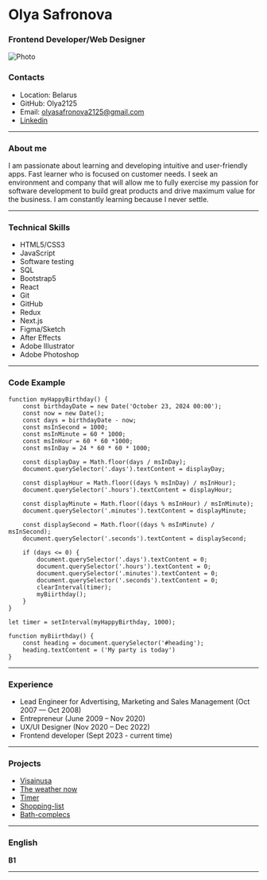 # **Olya Safronova**

### Frontend Developer/Web Designer
![Photo](/rsschool-cv/avatar/photo.png)

### Contacts
* Location: Belarus
* GitHub: Olya2125
* Email: olyasafronova2125@gmail.com
* [Linkedin](https://www.linkedin.com/in/olya-safronova-42b560190/)

---

### About me

I am passionate about learning and developing intuitive and user-friendly apps. Fast learner who is focused on customer needs. I seek an environment and company that will allow me to fully exercise my passion for software development to build great products and drive maximum value for the business. I am constantly learning because I never settle.

---

### Technical Skills
* HTML5/CSS3
* JavaScript 
* Software testing
* SQL
* Bootstrap5
* React
* Git
* GitHub
* Redux
* Next.js
* Figma/Sketch
* After Effects
* Adobe Illustrator
* Adobe Photoshop

---

### Code Example

```
function myHappyBirthday() {
    const birthdayDate = new Date('October 23, 2024 00:00');
    const now = new Date();
    const days = birthdayDate - now;
    const msInSecond = 1000;
    const msInMinute = 60 * 1000;
    const msInHour = 60 * 60 *1000;
    const msInDay = 24 * 60 * 60 * 1000;

    const displayDay = Math.floor(days / msInDay);
    document.querySelector('.days').textContent = displayDay;

    const displayHour = Math.floor((days % msInDay) / msInHour);
    document.querySelector('.hours').textContent = displayHour;

    const displayMinute = Math.floor((days % msInHour) / msInMinute);
    document.querySelector('.minutes').textContent = displayMinute;

    const displaySecond = Math.floor((days % msInMinute) / msInSecond);
    document.querySelector('.seconds').textContent = displaySecond;

    if (days <= 0) {
        document.querySelector('.days').textContent = 0;
        document.querySelector('.hours').textContent = 0;
        document.querySelector('.minutes').textContent = 0;
        document.querySelector('.seconds').textContent = 0;
        clearInterval(timer);
        myBiirthday();
    }
}

let timer = setInterval(myHappyBirthday, 1000);

function myBiirthday() {
    const heading = document.querySelector('#heading');
    heading.textContent = ('My party is today')
}
```
---

### Experience

* Lead Engineer for Advertising, Marketing and Sales Management  (Oct 2007 — Oct 2008)  
* Entrepreneur (June 2009  – Nov 2020)  
* UX/UI Designer (Nov 2020  – Dec 2022)
* Frontend developer (Sept 2023 - current time)

---

### Projects 

* [Visainusa](https://visainusa.com/)
* [The weather now](https://mobile-app-weather.glitch.me/)
* [Timer](https://kitchen-timer-by-olya-safronova.glitch.me/)
* [Shopping-list](https://my-shopping-list---by-olya-safronova.glitch.me/)
* [Bath-complecs](https://bath-complecs-hogshead.glitch.me/)

---

### English

**B1**

---